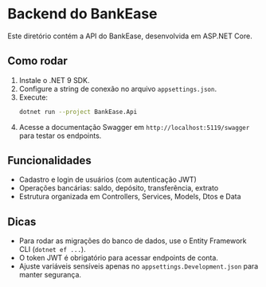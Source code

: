 # Backend do BankEase

Este diretório contém a API do BankEase, desenvolvida em ASP.NET Core.

## Como rodar
1. Instale o .NET 9 SDK.
2. Configure a string de conexão no arquivo `appsettings.json`.
3. Execute:
   ```sh
   dotnet run --project BankEase.Api
   ```
4. Acesse a documentação Swagger em `http://localhost:5119/swagger` para testar os endpoints.

## Funcionalidades
- Cadastro e login de usuários (com autenticação JWT)
- Operações bancárias: saldo, depósito, transferência, extrato
- Estrutura organizada em Controllers, Services, Models, Dtos e Data

## Dicas
- Para rodar as migrações do banco de dados, use o Entity Framework CLI (`dotnet ef ...`).
- O token JWT é obrigatório para acessar endpoints de conta.
- Ajuste variáveis sensíveis apenas no `appsettings.Development.json` para manter segurança.
